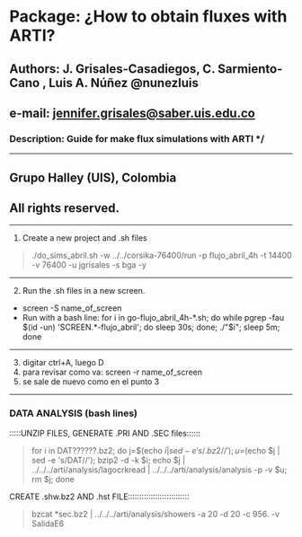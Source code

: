 # Package:  ¿How to obtain fluxes with ARTI?                           
## Authors:  J. Grisales-Casadiegos, C. Sarmiento-Cano , Luis A. Núñez @nunezluis
## e-mail:   jennifer.grisales@saber.uis.edu.co   
### Description: Guide for make flux simulations with ARTI                  */
************************************************************************
## Grupo Halley (UIS), Colombia
## All rights reserved.
************************************************************************

1. Create a new project and .sh files

>./do_sims_abril.sh -w ../../corsika-76400/run -p flujo_abril_4h -t 14400 -v 76400 -u jgrisales -s bga -y

************************************************************************

2. Run the .sh files in a new screen.

- screen -S name_of_screen
- Run with a bash line: for i in go-flujo_abril_4h-*.sh; do while pgrep -fau $(id -un) 'SCREEN.*-flujo_abril'; do sleep 30s; done; ./"$i"; sleep 5m; done

************************************************************************
3. digitar ctrl+A, luego D
4. para revisar como va: screen -r name_of_screen
5. se sale de nuevo como en el punto 3

************************************************************************

### DATA ANALYSIS (bash lines)

:::::UNZIP FILES, GENERATE .PRI AND .SEC files::::::

>for i in DAT??????.bz2; do j=$(echo $i | sed -e 's/.bz2//'); u=$(echo $j | sed -e 's/DAT//'); bzip2 -d -k $i; echo $j | ../../../arti/analysis/lagocrkread | ../../../arti/analysis/analysis -p -v $u; rm $j; done

CREATE .shw.bz2 AND .hst FILE:::::::::::::::::::::::::::

>bzcat *sec.bz2 | ../../../arti/analysis/showers -a 20 -d 20 -c 956. -v SalidaE6

